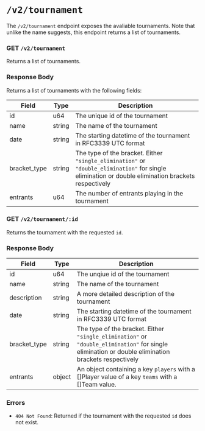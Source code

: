 # `/v2/tournament`

The `/v2/tournament` endpoint exposes the avaliable tournaments. Note that unlike the name suggests, this endpoint returns a list of tournaments.

### GET `/v2/tournament`

Returns a list of tournaments.

### Response Body

Returns a list of tournaments with the following fields:

| Field        | Type   | Description                                                     |
| ------------ | ------ | --------------------------------------------------------------- |
| id           | u64    | The unique id of the tournament                                 |
| name         | string | The name of the tournament                                      |
| date         | string | The starting datetime of the tournament in RFC3339 UTC format   |
| bracket_type | string | The type of the bracket. Either `"single_elimination"` or `"double_elimination"` for single elimination or double elimination brackets respectively |
| entrants     | u64    | The number of entrants playing in the tournament                |

### GET `/v2/tournament/:id`

Returns the tournament with the requested `id`.

### Response Body

| Field        | Type   | Description |
| ------------ | ------ | --- |
| id           | u64    | The unqiue id of the tournament |
| name         | string | The name of the tournament |
| description  | string | A more detailed description of the tournament |
| date         | string | The starting datetime of the tournament in RFC3339 UTC format |
| bracket_type | string | The type of the bracket. Either `"single_elimination"` or `"double_elimination"` for single elimination or double elimination brackets respectively |
| entrants     | object | An object containing a key `players` with a []Player value of a key `teams` with a []Team value. |

### Errors

- `404 Not Found`: Returned if the tournament with the requested `id` does not exist.
